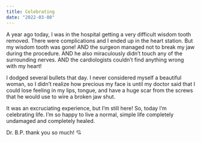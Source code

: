 ```yaml
---
title: Celebrating
date: "2022-03-08"
---
```


A year ago today, I was in the hospital getting a very difficult wisdom tooth removed. There were complications and I ended up in the heart station. But my wisdom tooth was gone! AND the surgeon managed not to break my jaw during the procedure. AND he also miraculously didn’t touch any of the surrounding nerves. AND the cardiologists couldn’t find anything wrong with my heart! 

I dodged several bullets that day. I never considered myself a beautiful woman, so I didn’t realize how precious my face is until my doctor said that I could lose feeling in my lips, tongue, and have a huge scar from the screws that he would use to wire a broken jaw shut.

It was an excruciating experience, but I’m still here! So, today I’m celebrating life. I’m so happy to live a normal, simple life completely undamaged and completely healed. 

Dr. B.P. thank you so much! 💘
